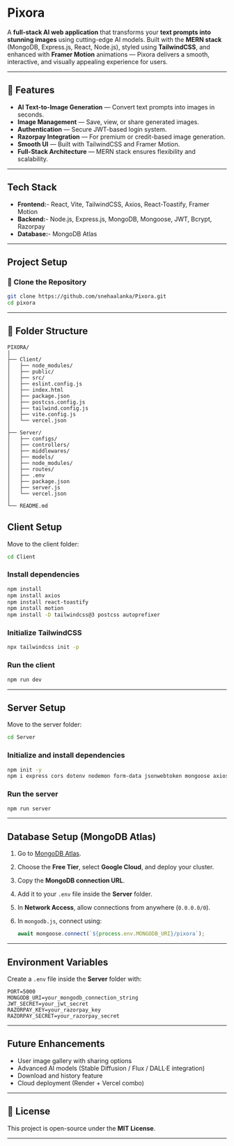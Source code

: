 # Pixora 


A **full-stack AI web application** that transforms your **text prompts into stunning images** using cutting-edge AI models.
Built with the **MERN stack** (MongoDB, Express.js, React, Node.js), styled using **TailwindCSS**, and enhanced with **Framer Motion** animations — Pixora delivers a smooth, interactive, and visually appealing experience for users.

---

## 🚀 Features

*  **AI Text-to-Image Generation** — Convert text prompts into images in seconds.
*  **Image Management** — Save, view, or share generated images.
*  **Authentication** — Secure JWT-based login system.
*  **Razorpay Integration** — For premium or credit-based image generation.
*  **Smooth UI** — Built with TailwindCSS and Framer Motion.
*  **Full-Stack Architecture** — MERN stack ensures flexibility and scalability.

---

##  Tech Stack

* **Frontend:**- React, Vite, TailwindCSS, Axios, React-Toastify, Framer Motion
* **Backend:**- Node.js, Express.js, MongoDB, Mongoose, JWT, Bcrypt, Razorpay
* **Database:**- MongoDB Atlas

---

##  Project Setup

### 🔹 Clone the Repository

```bash
git clone https://github.com/snehaalanka/Pixora.git
cd pixora
```

---
## 📁 Folder Structure

```
PIXORA/
│
├── Client/
│   ├── node_modules/
│   ├── public/
│   ├── src/
│   ├── eslint.config.js
│   ├── index.html
│   ├── package.json
│   ├── postcss.config.js
│   ├── tailwind.config.js
│   ├── vite.config.js
│   └── vercel.json
│
├── Server/
│   ├── configs/
│   ├── controllers/
│   ├── middlewares/
│   ├── models/
│   ├── node_modules/
│   ├── routes/
│   ├── .env
│   ├── package.json
│   ├── server.js
│   └── vercel.json
│
└── README.md
```


## Client Setup

Move to the client folder:

```bash
cd Client
```

### Install dependencies

```bash
npm install
npm install axios
npm install react-toastify
npm install motion
npm install -D tailwindcss@3 postcss autoprefixer
```

### Initialize TailwindCSS

```bash
npx tailwindcss init -p
```

### Run the client

```bash
npm run dev
```

---

## Server Setup

Move to the server folder:

```bash
cd Server
```

### Initialize and install dependencies

```bash
npm init -y
npm i express cors dotenv nodemon form-data jsonwebtoken mongoose axios bcrypt razorpay
```

### Run the server

```bash
npm run server
```

---

##  Database Setup (MongoDB Atlas)

1. Go to [MongoDB Atlas](https://www.mongodb.com/atlas/database).
2. Choose the **Free Tier**, select **Google Cloud**, and deploy your cluster.
3. Copy the **MongoDB connection URL**.
4. Add it to your `.env` file inside the **Server** folder.
5. In **Network Access**, allow connections from anywhere (`0.0.0.0/0`).
6. In `mongodb.js`, connect using:

   ```js
   await mongoose.connect(`${process.env.MONGODB_URI}/pixora`);
   ```

---

##  Environment Variables

Create a `.env` file inside the **Server** folder with:

```
PORT=5000
MONGODB_URI=your_mongodb_connection_string
JWT_SECRET=your_jwt_secret
RAZORPAY_KEY=your_razorpay_key
RAZORPAY_SECRET=your_razorpay_secret
```
---

##  Future Enhancements

*  User image gallery with sharing options
*  Advanced AI models (Stable Diffusion / Flux / DALL·E integration)
*  Download and history feature
*  Cloud deployment (Render + Vercel combo)

---

## 🪪 License

This project is open-source under the **MIT License**.

---

